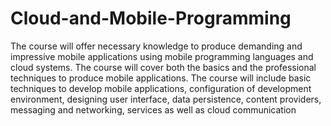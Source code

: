# Cloud-and-Mobile-Programming
The course will offer necessary knowledge to produce demanding and impressive mobile applications using mobile programming languages and cloud systems. The course will cover both the basics and the professional techniques to produce mobile applications. The course will include basic techniques to develop mobile applications, configuration of development environment, designing user interface, data persistence, content providers, messaging and networking, services as well as cloud communication
